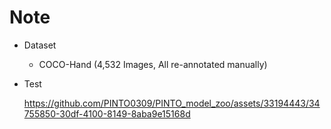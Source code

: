 # Note

- Dataset
  - COCO-Hand (4,532 Images, All re-annotated manually) 
- Test

  https://github.com/PINTO0309/PINTO_model_zoo/assets/33194443/34755850-30df-4100-8149-8aba9e15168d

